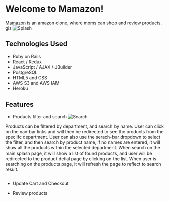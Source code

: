 # Welcome to Mamazon!
[Mamazon](https://mamazon-fullstack.herokuapp.com/#/) is an amazon clone, where moms can shop and review products. 
gis
![Splash](https://mamazon-seeds.s3.us-west-1.amazonaws.com/ezgif.com-gif-maker+(5).gif)

## Technologies Used
* Ruby on Rails 
* React / Redux 
* JavaScript / AJAX / JBuilder 
* PostgreSQL 
* HTML5 and CSS
* AWS S3 and AWS IAM 
* Heroku 

## Features
* Products filter and search
![Search](https://mamazon-seeds.s3.us-west-1.amazonaws.com/ezgif.com-gif-maker+(6).gif)

Products can be filtered by department, and search by name. User can click on the nav-bar links and will then be redirected to see the products from the speciifc department. User can also use the serach-bar dropdown to select the filter, and then search by product name, if no names are entered, it will show all the products within the selected department. 
When search on the main splash page, it will show a list of found products, and user will be redirected to the product detial page by clicking on the list. When user is searching on the products page, it will refresh the page to reflect to search result. 

```

```
* Update Cart and Checkout 

* Review products
